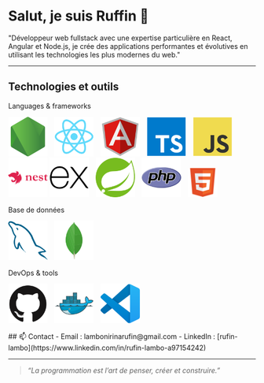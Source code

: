 # Salut, je suis Ruffin 👋

"Développeur web fullstack avec une expertise particulière en React, Angular et Node.js, je crée des applications performantes et évolutives en utilisant les technologies les plus modernes du web."

---

## Technologies et outils
 Languages & frameworks
<p float="left">
 <img src="https://raw.githubusercontent.com/devicons/devicon/master/icons/nodejs/nodejs-original.svg" alt="Node.js" width="80" height="80" style="margin-right:10px;"/>
  <img src="https://raw.githubusercontent.com/devicons/devicon/master/icons/react/react-original.svg" alt="React" width="80" height="80" style="margin-right:10px;"/>
  <img src="https://raw.githubusercontent.com/devicons/devicon/master/icons/angularjs/angularjs-original.svg" alt="Angular" width="80" height="80" style="margin-right:10px;"/>
  <img src="https://raw.githubusercontent.com/devicons/devicon/master/icons/typescript/typescript-original.svg" alt="TypeScript" width="80" height="80" style="margin-right:10px;"/>
  <img src="https://raw.githubusercontent.com/devicons/devicon/master/icons/javascript/javascript-original.svg" alt="JavaScript" width="80" height="80" style="margin-right:10px;"/>
  <img src="https://raw.githubusercontent.com/devicons/devicon/master/icons/nestjs/nestjs-original-wordmark.svg" alt="NestJS" width="80" height="80" />
  <img src="https://raw.githubusercontent.com/devicons/devicon/master/icons/express/express-original.svg" alt="ExpressJS" width="80" height="80" style="margin-right:10px;"/>
  <img src="https://raw.githubusercontent.com/devicons/devicon/master/icons/spring/spring-original.svg" alt="Spring Boot" width="80" height="80" style="margin-right:10px;"/>
  <img src="https://raw.githubusercontent.com/devicons/devicon/master/icons/php/php-original.svg" alt="PHP" width="80" height="80" style="margin-right:10px;"/>
  <img src="https://raw.githubusercontent.com/devicons/devicon/master/icons/html5/html5-original.svg" alt="HTML5" width="60" height="60" />
</p>
   Base de données
<p float="left">
<img src="https://raw.githubusercontent.com/devicons/devicon/master/icons/mysql/mysql-original.svg" alt="MySQL" width="80" height="80" style="margin-right:10px;"/>
  <img src="https://raw.githubusercontent.com/devicons/devicon/master/icons/mongodb/mongodb-original.svg" alt="MongoDB" width="80" height="80" />
</p>

DevOps & tools
<p float="left">
<img src="https://raw.githubusercontent.com/devicons/devicon/master/icons/github/github-original.svg" alt="Github" width="80" height="80" style="margin-right:10px;"/>
  <img src="https://raw.githubusercontent.com/devicons/devicon/master/icons/docker/docker-original.svg" alt="Docker" width="80" height="80" style="margin-right:10px;"/>
  <img src="https://raw.githubusercontent.com/devicons/devicon/master/icons/vscode/vscode-original.svg" alt="VSCode" width="80" height="80" />
 </p>
## 📫 Contact
- Email : lambonirinarufin@gmail.com  
- LinkedIn : [rufin-lambo](https://www.linkedin.com/in/rufin-lambo-a97154242)

---

> _“La programmation est l’art de penser, créer et construire.”_
